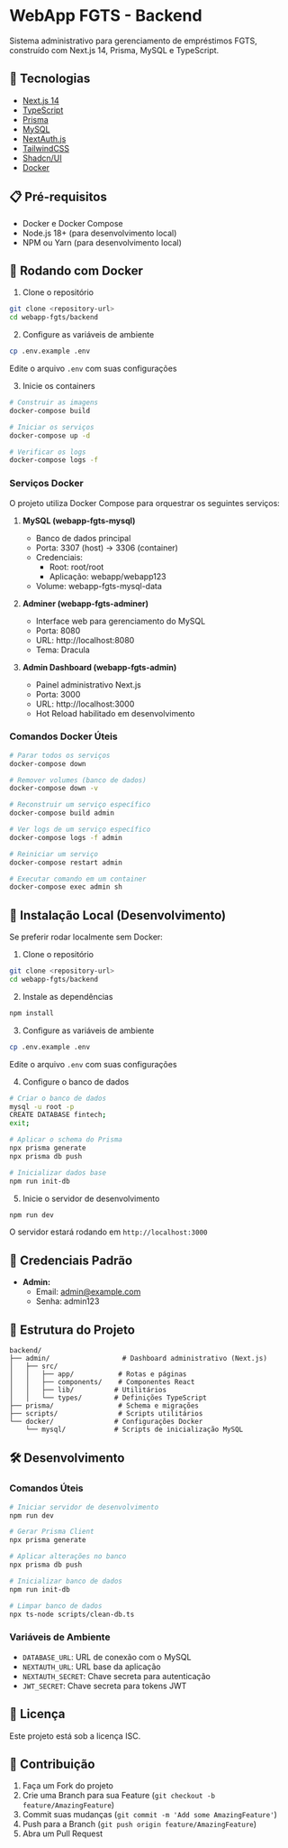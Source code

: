 # WebApp FGTS - Backend

Sistema administrativo para gerenciamento de empréstimos FGTS, construído com Next.js 14, Prisma, MySQL e TypeScript.

## 🚀 Tecnologias

- [Next.js 14](https://nextjs.org/)
- [TypeScript](https://www.typescriptlang.org/)
- [Prisma](https://www.prisma.io/)
- [MySQL](https://www.mysql.com/)
- [NextAuth.js](https://next-auth.js.org/)
- [TailwindCSS](https://tailwindcss.com/)
- [Shadcn/UI](https://ui.shadcn.com/)
- [Docker](https://www.docker.com/)

## 📋 Pré-requisitos

- Docker e Docker Compose
- Node.js 18+ (para desenvolvimento local)
- NPM ou Yarn (para desenvolvimento local)

## 🐳 Rodando com Docker

1. Clone o repositório
```bash
git clone <repository-url>
cd webapp-fgts/backend
```

2. Configure as variáveis de ambiente
```bash
cp .env.example .env
```
Edite o arquivo `.env` com suas configurações

3. Inicie os containers
```bash
# Construir as imagens
docker-compose build

# Iniciar os serviços
docker-compose up -d

# Verificar os logs
docker-compose logs -f
```

### Serviços Docker

O projeto utiliza Docker Compose para orquestrar os seguintes serviços:

1. **MySQL (webapp-fgts-mysql)**
   - Banco de dados principal
   - Porta: 3307 (host) -> 3306 (container)
   - Credenciais:
     - Root: root/root
     - Aplicação: webapp/webapp123
   - Volume: webapp-fgts-mysql-data

2. **Adminer (webapp-fgts-adminer)**
   - Interface web para gerenciamento do MySQL
   - Porta: 8080
   - URL: http://localhost:8080
   - Tema: Dracula

3. **Admin Dashboard (webapp-fgts-admin)**
   - Painel administrativo Next.js
   - Porta: 3000
   - URL: http://localhost:3000
   - Hot Reload habilitado em desenvolvimento

### Comandos Docker Úteis

```bash
# Parar todos os serviços
docker-compose down

# Remover volumes (banco de dados)
docker-compose down -v

# Reconstruir um serviço específico
docker-compose build admin

# Ver logs de um serviço específico
docker-compose logs -f admin

# Reiniciar um serviço
docker-compose restart admin

# Executar comando em um container
docker-compose exec admin sh
```

## 🔧 Instalação Local (Desenvolvimento)

Se preferir rodar localmente sem Docker:

1. Clone o repositório
```bash
git clone <repository-url>
cd webapp-fgts/backend
```

2. Instale as dependências
```bash
npm install
```

3. Configure as variáveis de ambiente
```bash
cp .env.example .env
```
Edite o arquivo `.env` com suas configurações

4. Configure o banco de dados
```bash
# Criar o banco de dados
mysql -u root -p
CREATE DATABASE fintech;
exit;

# Aplicar o schema do Prisma
npx prisma generate
npx prisma db push

# Inicializar dados base
npm run init-db
```

5. Inicie o servidor de desenvolvimento
```bash
npm run dev
```

O servidor estará rodando em `http://localhost:3000`

## 🔑 Credenciais Padrão

- **Admin:**
  - Email: admin@example.com
  - Senha: admin123

## 📁 Estrutura do Projeto

```
backend/
├── admin/                  # Dashboard administrativo (Next.js)
│   ├── src/
│   │   ├── app/           # Rotas e páginas
│   │   ├── components/    # Componentes React
│   │   ├── lib/          # Utilitários
│   │   └── types/        # Definições TypeScript
├── prisma/                # Schema e migrações
├── scripts/               # Scripts utilitários
└── docker/               # Configurações Docker
    └── mysql/            # Scripts de inicialização MySQL
```

## 🛠️ Desenvolvimento

### Comandos Úteis

```bash
# Iniciar servidor de desenvolvimento
npm run dev

# Gerar Prisma Client
npx prisma generate

# Aplicar alterações no banco
npx prisma db push

# Inicializar banco de dados
npm run init-db

# Limpar banco de dados
npx ts-node scripts/clean-db.ts
```

### Variáveis de Ambiente

- `DATABASE_URL`: URL de conexão com o MySQL
- `NEXTAUTH_URL`: URL base da aplicação
- `NEXTAUTH_SECRET`: Chave secreta para autenticação
- `JWT_SECRET`: Chave secreta para tokens JWT

## 📄 Licença

Este projeto está sob a licença ISC.

## 👥 Contribuição

1. Faça um Fork do projeto
2. Crie uma Branch para sua Feature (`git checkout -b feature/AmazingFeature`)
3. Commit suas mudanças (`git commit -m 'Add some AmazingFeature'`)
4. Push para a Branch (`git push origin feature/AmazingFeature`)
5. Abra um Pull Request 
